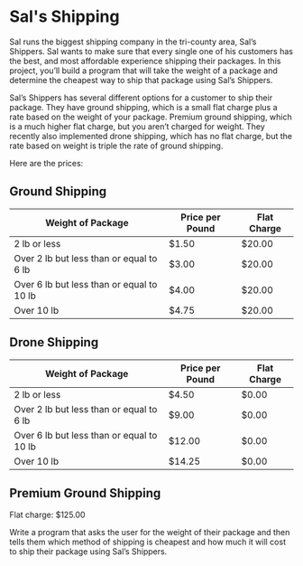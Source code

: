# Sal's Shipping

Sal runs the biggest shipping company in the tri-county area, Sal’s Shippers. Sal wants to make sure that every single one of his customers has the best, and most affordable experience shipping their packages. In this project, you’ll build a program that will take the weight of a package and determine the cheapest way to ship that package using Sal’s Shippers.

Sal’s Shippers has several different options for a customer to ship their package. They have ground shipping, which is a small flat charge plus a rate based on the weight of your package. Premium ground shipping, which is a much higher flat charge, but you aren’t charged for weight. They recently also implemented drone shipping, which has no flat charge, but the rate based on weight is triple the rate of ground shipping.

Here are the prices:

## Ground Shipping

| Weight of Package | Price per Pound | Flat Charge |
| --- | --- | --- |
| 2 lb or less | $1.50 | $20.00 |
| Over 2 lb but less than or equal to 6 lb | $3.00 | $20.00 |
| Over 6 lb but less than or equal to 10 lb | $4.00 | $20.00 |
| Over 10 lb | $4.75 | $20.00 |

## Drone Shipping

| Weight of Package | Price per Pound | Flat Charge |
| --- | --- | --- |
| 2 lb or less | $4.50 | $0.00 |
| Over 2 lb but less than or equal to 6 lb | $9.00 | $0.00 |
| Over 6 lb but less than or equal to 10 lb | $12.00 | $0.00 |
| Over 10 lb | $14.25 | $0.00 |

## Premium Ground Shipping

Flat charge: $125.00

Write a program that asks the user for the weight of their package and then tells them which method of shipping is cheapest and how much it will cost to ship their package using Sal’s Shippers.